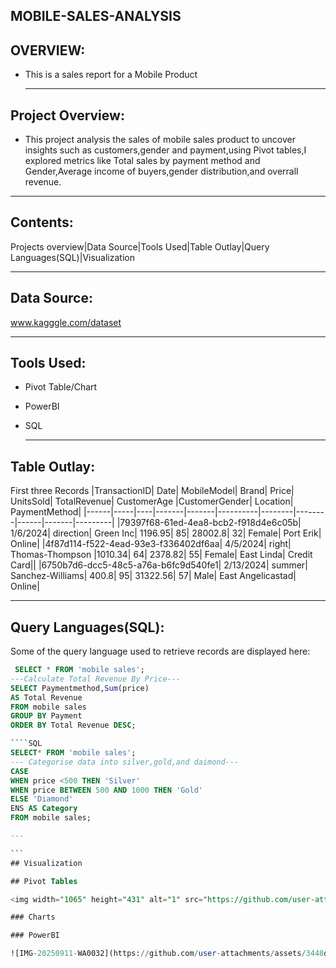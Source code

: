 ## MOBILE-SALES-ANALYSIS

## OVERVIEW:
+ This is a sales report for a Mobile Product

    ---

## Project Overview:
+ This project analysis the sales of mobile sales product to uncover insights such as customers,gender and payment,using Pivot tables,I explored metrics like Total sales by payment method and Gender,Average income of buyers,gender distribution,and overrall revenue.

---

## Contents:
Projects overview|Data Source|Tools Used|Table Outlay|Query Languages(SQL)|Visualization

---
## Data Source:
www.kagggle.com/dataset

---

## Tools Used:
+ Pivot Table/Chart
+ PowerBI
+ SQL

  ---

## Table Outlay:
First three Records
|TransactionID|	Date| MobileModel|	Brand|	Price|	UnitsSold|	TotalRevenue|	CustomerAge	|CustomerGender|	Location|	PaymentMethod|
|------|-----|----|-------|-------|----------|--------|--------|------|-------|---------|
|79397f68-61ed-4ea8-bcb2-f918d4e6c05b|	1/6/2024|	direction|	Green Inc|	1196.95|	85|	28002.8|	32|	Female|	Port Erik|	Online|
|4f87d114-f522-4ead-93e3-f336402df6aa|	4/5/2024|	right|	Thomas-Thompson	|1010.34|	64|	2378.82|	55|	Female|	East Linda|	Credit Card||
|6750b7d6-dcc5-48c5-a76a-b6fc9d540fe1|	2/13/2024|	summer|	Sanchez-Williams|	400.8|	95|	31322.56|	57|	Male|	East Angelicastad|	Online|

---

## Query Languages(SQL):
Some of the query language used to retrieve records are displayed here:
````SQL
 SELECT * FROM 'mobile sales';
---Calculate Total Revenue By Price---
SELECT Paymentmethod,Sum(price)
AS Total Revenue
FROM mobile sales
GROUP BY Payment
ORDER BY Total Revenue DESC;

````SQL
SELECT* FROM 'mobile sales';
--- Categorise data into silver,gold,and daimond---
CASE
WHEN price <500 THEN 'Silver'
WHEN price BETWEEN 500 AND 1000 THEN 'Gold'
ELSE 'Diamond'
ENS AS Category
FROM mobile sales;

---

```
## Visualization

## Pivot Tables

<img width="1065" height="431" alt="1" src="https://github.com/user-attachments/assets/2b0268bf-3650-42b6-a4db-e860be49e3e6" />

### Charts

### PowerBI

![IMG-20250911-WA0032](https://github.com/user-attachments/assets/3448df11-ad14-4887-828a-ac50f7fc9b3d)

  

